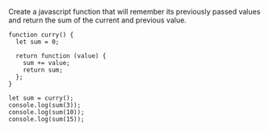 Create a javascript function that will remember its previously passed values and return the sum of the current and previous value.

```tsx
function curry() {
  let sum = 0;

  return function (value) {
    sum += value;
    return sum;
  };
}

let sum = curry();
console.log(sum(3));
console.log(sum(10));
console.log(sum(15));
```